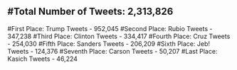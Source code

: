 #Total Number of Tweets: 2,313,826 
---
#First Place: Trump Tweets - 952,045
#Second Place: Rubio Tweets - 347,238
#Third Place: Clinton Tweets - 334,417
#Fourth Place: Cruz Tweets - 254,030
#Fifth Place: Sanders Tweets - 206,209
#Sixth Place: Jeb! Tweets - 124,376
#Seventh Place: Carson Tweets - 50,207
#Last Place: Kasich Tweets - 46,224
